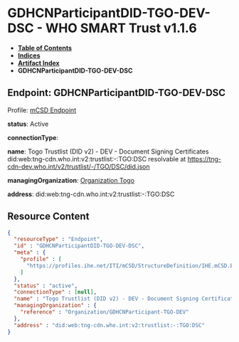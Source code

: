 # GDHCNParticipantDID-TGO-DEV-DSC - WHO SMART Trust v1.1.6

* [**Table of Contents**](toc.md)
* [**Indices**](indices.md)
* [**Artifact Index**](artifacts.md)
* **GDHCNParticipantDID-TGO-DEV-DSC**

## Endpoint: GDHCNParticipantDID-TGO-DEV-DSC

Profile: [mCSD Endpoint](https://profiles.ihe.net/ITI/mCSD/4.0.0/StructureDefinition-IHE.mCSD.Endpoint.html)

**status**: Active

**connectionType**: 

**name**: Togo Trustlist (DID v2) - DEV - Document Signing Certificates did:web:tng-cdn.who.int:v2:trustlist:-:TGO:DSC resolvable at https://tng-cdn-dev.who.int/v2/trustlist/-/TGO/DSC/did.json

**managingOrganization**: [Organization Togo](Organization-GDHCNParticipant-TGO-DEV.md)

**address**: did:web:tng-cdn.who.int:v2:trustlist:-:TGO:DSC



## Resource Content

```json
{
  "resourceType" : "Endpoint",
  "id" : "GDHCNParticipantDID-TGO-DEV-DSC",
  "meta" : {
    "profile" : [
      "https://profiles.ihe.net/ITI/mCSD/StructureDefinition/IHE.mCSD.Endpoint"
    ]
  },
  "status" : "active",
  "connectionType" : [null],
  "name" : "Togo Trustlist (DID v2) - DEV - Document Signing Certificates\ndid:web:tng-cdn.who.int:v2:trustlist:-:TGO:DSC\nresolvable at https://tng-cdn-dev.who.int/v2/trustlist/-/TGO/DSC/did.json",
  "managingOrganization" : {
    "reference" : "Organization/GDHCNParticipant-TGO-DEV"
  },
  "address" : "did:web:tng-cdn.who.int:v2:trustlist:-:TGO:DSC"
}

```
